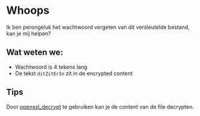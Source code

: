 # Whoops
Ik ben perongeluk het wachtwoord vergeten van dit versleutelde bestand, kan je mij helpen?


## Wat weten we:
- Wachtwoord is 4 tekens lang
- De tekst `ditZitErIn` zit in de encrypted content

## Tips

Door [openssl_decrypt](http://php.net/manual/en/function.openssl-decrypt.php) te gebruiken kan je de content van de file decrypten.